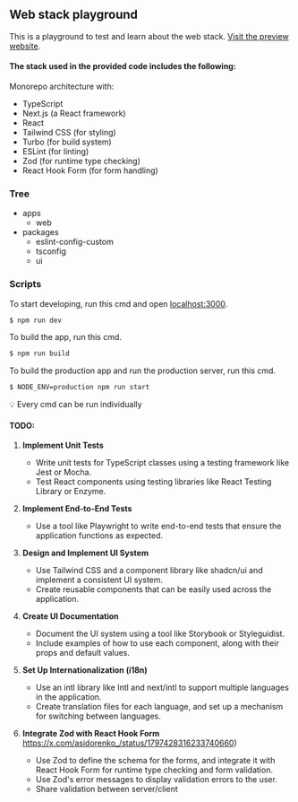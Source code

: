 ## Web stack playground

This is a playground to test and learn about the web stack. [Visit the preview website](https://playground-web-six.vercel.app/fr).

#### The stack used in the provided code includes the following:

Monorepo architecture with:

- TypeScript
- Next.js (a React framework)
- React
- Tailwind CSS (for styling)
- Turbo (for build system)
- ESLint (for linting)
- Zod (for runtime type checking)
- React Hook Form (for form handling)

### Tree

- apps
  - web
- packages
  - eslint-config-custom
  - tsconfig
  - ui

### Scripts

To start developing, run this cmd and open [localhost:3000](http://localhost:3000).

```bash
$ npm run dev
```

To build the app, run this cmd.

```bash
$ npm run build
```

To build the production app and run the production server, run this cmd.
```bash
$ NODE_ENV=production npm run start
```

 :bulb: Every cmd can be run individually

#### TODO:

1. **Implement Unit Tests**
   - Write unit tests for TypeScript classes using a testing framework like Jest or Mocha.
   - Test React components using testing libraries like React Testing Library or Enzyme.

2. **Implement End-to-End Tests**
   - Use a tool like Playwright to write end-to-end tests that ensure the application functions as expected.

3. **Design and Implement UI System**
   - Use Tailwind CSS and a component library like shadcn/ui and implement a consistent UI system.
   - Create reusable components that can be easily used across the application.

4. **Create UI Documentation**
   - Document the UI system using a tool like Storybook or Styleguidist.
   - Include examples of how to use each component, along with their props and default values.

5. **Set Up Internationalization (i18n)**
   - Use an intl library like Intl and next/intl to support multiple languages in the application.
   - Create translation files for each language, and set up a mechanism for switching between languages.

6. **Integrate Zod with React Hook Form** https://x.com/asidorenko_/status/1797428316233740660)
   - Use Zod to define the schema for the forms, and integrate it with React Hook Form for runtime type checking and form validation.
   - Use Zod's error messages to display validation errors to the user.
   - Share validation between server/client
